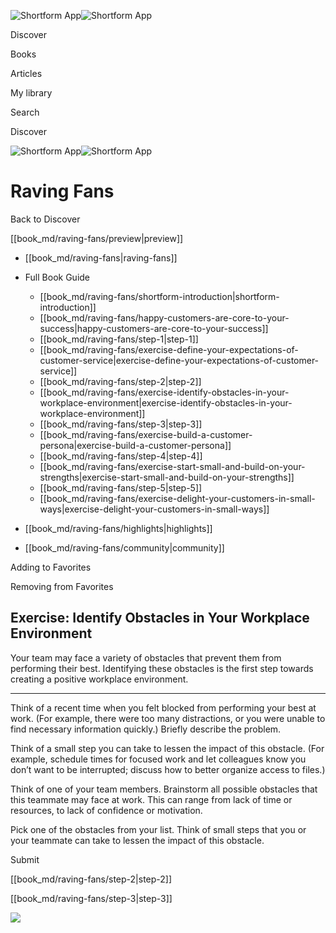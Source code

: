![Shortform App](/img/logo.36a2399e.svg)![Shortform App](/img/logo-dark.70c1b072.svg)

Discover

Books

Articles

My library

Search

Discover

![Shortform App](/img/logo.36a2399e.svg)![Shortform App](/img/logo-dark.70c1b072.svg)

# Raving Fans

Back to Discover

[[book_md/raving-fans/preview|preview]]

  * [[book_md/raving-fans|raving-fans]]
  * Full Book Guide

    * [[book_md/raving-fans/shortform-introduction|shortform-introduction]]
    * [[book_md/raving-fans/happy-customers-are-core-to-your-success|happy-customers-are-core-to-your-success]]
    * [[book_md/raving-fans/step-1|step-1]]
    * [[book_md/raving-fans/exercise-define-your-expectations-of-customer-service|exercise-define-your-expectations-of-customer-service]]
    * [[book_md/raving-fans/step-2|step-2]]
    * [[book_md/raving-fans/exercise-identify-obstacles-in-your-workplace-environment|exercise-identify-obstacles-in-your-workplace-environment]]
    * [[book_md/raving-fans/step-3|step-3]]
    * [[book_md/raving-fans/exercise-build-a-customer-persona|exercise-build-a-customer-persona]]
    * [[book_md/raving-fans/step-4|step-4]]
    * [[book_md/raving-fans/exercise-start-small-and-build-on-your-strengths|exercise-start-small-and-build-on-your-strengths]]
    * [[book_md/raving-fans/step-5|step-5]]
    * [[book_md/raving-fans/exercise-delight-your-customers-in-small-ways|exercise-delight-your-customers-in-small-ways]]
  * [[book_md/raving-fans/highlights|highlights]]
  * [[book_md/raving-fans/community|community]]



Adding to Favorites 

Removing from Favorites 

## Exercise: Identify Obstacles in Your Workplace Environment

Your team may face a variety of obstacles that prevent them from performing their best. Identifying these obstacles is the first step towards creating a positive workplace environment.

* * *

Think of a recent time when you felt blocked from performing your best at work. (For example, there were too many distractions, or you were unable to find necessary information quickly.) Briefly describe the problem.

Think of a small step you can take to lessen the impact of this obstacle. (For example, schedule times for focused work and let colleagues know you don’t want to be interrupted; discuss how to better organize access to files.)

Think of one of your team members. Brainstorm all possible obstacles that this teammate may face at work. This can range from lack of time or resources, to lack of confidence or motivation.

Pick one of the obstacles from your list. Think of small steps that you or your teammate can take to lessen the impact of this obstacle.

Submit 

[[book_md/raving-fans/step-2|step-2]]

[[book_md/raving-fans/step-3|step-3]]

![](https://bat.bing.com/action/0?ti=56018282&Ver=2&mid=b5a87c0e-c32a-4014-9e80-cda3c02130de&sid=f30c5e70639211ee87d33f0876d93783&vid=f30c9700639211eeb3a75d830392c94f&vids=0&msclkid=N&pi=0&lg=en-US&sw=800&sh=600&sc=24&nwd=1&tl=Shortform%20%7C%20Raving%20Fans&p=https%3A%2F%2Fwww.shortform.com%2Fapp%2Fbook%2Fraving-fans%2Fexercise-identify-obstacles-in-your-workplace-environment&r=&lt=457&evt=pageLoad&sv=1&rn=768736)
